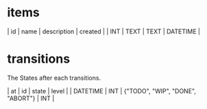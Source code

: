 # items

| id  | name | description | created  |
| INT | TEXT | TEXT        | DATETIME |

# transitions

The States after each transitions.

| at       | id  | state                            | level |
| DATETIME | INT | {"TODO", "WIP", "DONE", "ABORT"} | INT   |
